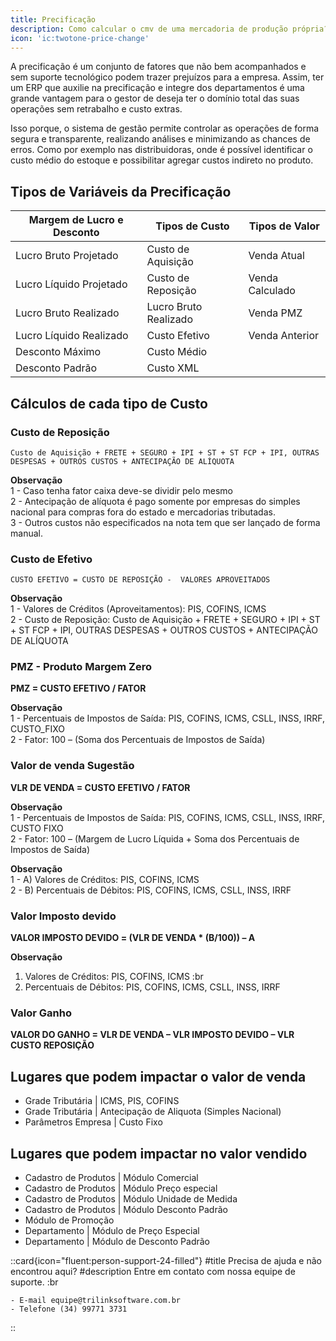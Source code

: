 ```yaml
---
title: Precificação
description: Como calcular o cmv de uma mercadoria de produção própria?
icon: 'ic:twotone-price-change'
---
```


A precificação é um conjunto de fatores que não bem acompanhados e sem suporte tecnológico podem trazer prejuízos para a empresa. Assim, ter um ERP que auxilie na precificação e integre dos departamentos é uma grande vantagem para o gestor de deseja ter o domínio total das suas operações sem retrabalho e custo extras.

Isso porque, o sistema de gestão permite controlar as operações de forma segura e transparente, realizando análises e minimizando as chances de erros. Como por exemplo nas distribuidoras, onde é possível identificar o custo médio do estoque e possibilitar agregar custos indireto no produto.

## Tipos de Variáveis da Precificação

| Margem de Lucro e Desconto      | Tipos de Custo                  |  Tipos de  Valor                 |
| ------------------------------- | ------------------------------- |  ------------------------------- |
| Lucro Bruto Projetado           | Custo de Aquisição              |  Venda Atual                     |
| Lucro Líquido Projetado         | Custo de Reposição              |  Venda Calculado                 |
| Lucro Bruto Realizado           | Lucro Bruto Realizado           |  Venda PMZ                       |
| Lucro Líquido Realizado         | Custo Efetivo                   |  Venda Anterior                  |
| Desconto Máximo                 | Custo Médio                     |                                  |
| Desconto Padrão                 | Custo XML                       |                                  |

## Cálculos de cada tipo de Custo

### Custo de Reposição

`Custo de Aquisição + FRETE + SEGURO + IPI + ST + ST FCP + IPI, OUTRAS DESPESAS + OUTROS CUSTOS + ANTECIPAÇÃO DE ALÍQUOTA`

__Observação__<br>
1 - Caso tenha fator caixa deve-se dividir pelo mesmo<br>
2 - Antecipação de alíquota é pago somente por empresas do simples nacional para compras fora do estado e mercadorias tributadas.<br>
3 - Outros custos não especificados na nota tem que ser lançado de forma manual.

### Custo de Efetivo

`CUSTO EFETIVO = CUSTO DE REPOSIÇÃO -  VALORES APROVEITADOS`

__Observação__<br>
1 - Valores de Créditos (Aproveitamentos): PIS, COFINS, ICMS <br>
2 - Custo de Reposição: Custo de Aquisição + FRETE + SEGURO + IPI + ST + ST FCP + IPI, OUTRAS DESPESAS + OUTROS CUSTOS + ANTECIPAÇÃO DE ALÍQUOTA

### PMZ - Produto Margem Zero

__PMZ = CUSTO EFETIVO / FATOR__

__Observação__<br>
1 - Percentuais de Impostos de Saída: PIS, COFINS, ICMS, CSLL, INSS, IRRF, CUSTO_FIXO<br>
2 - Fator: 100 – (Soma dos Percentuais de Impostos de Saída)

### Valor de venda Sugestão

__VLR DE VENDA = CUSTO EFETIVO / FATOR__

__Observação__<br>
1 - Percentuais de Impostos de Saída: PIS, COFINS, ICMS, CSLL, INSS, IRRF, CUSTO FIXO<br>
2 - Fator: 100 – (Margem de Lucro Líquida + Soma dos Percentuais de Impostos de Saída)


__Observação__<br>
1 - A) Valores de Créditos: PIS, COFINS, ICMS <br>
2 - B) Percentuais de Débitos: PIS, COFINS, ICMS, CSLL, INSS, IRRF

### Valor Imposto devido

__VALOR IMPOSTO DEVIDO = (VLR DE VENDA * (B/100)) – A__

**Observação**

1. Valores de Créditos: PIS, COFINS, ICMS :br
2. Percentuais de Débitos: PIS, COFINS, ICMS, CSLL, INSS, IRRF

### Valor Ganho

__VALOR DO GANHO = VLR DE VENDA – VLR IMPOSTO DEVIDO – VLR CUSTO REPOSIÇÃO__

## Lugares que podem impactar o valor de venda

- Grade Tributária | ICMS, PIS, COFINS
- Grade Tributária | Antecipação de Aliquota (Simples Nacional)
- Parâmetros Empresa | Custo Fixo 

## Lugares que podem impactar no valor vendido

- Cadastro de Produtos | Módulo Comercial 
- Cadastro de Produtos | Módulo Preço especial
- Cadastro de Produtos | Módulo Unidade de Medida
- Cadastro de Produtos | Módulo Desconto Padrão
- Módulo de Promoção
- Departamento | Módulo de Preço Especial
- Departamento | Módulo de Desconto Padrão

 ::card{icon="fluent:person-support-24-filled"}
 #title
 Precisa de ajuda e não encontrou aqui?
 #description
 Entre em contato com nossa equipe de suporte. :br

    - E-mail equipe@trilinksoftware.com.br 
    - Telefone (34) 99771 3731
 ::
